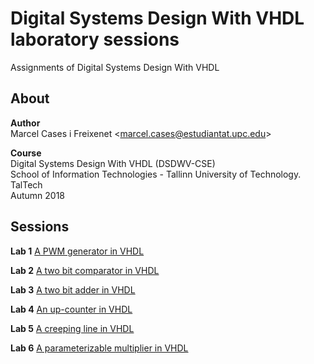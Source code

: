 # Digital Systems Design With VHDL laboratory sessions

Assignments of Digital Systems Design With VHDL

## About

**Author**  
Marcel Cases i Freixenet &lt;marcel.cases@estudiantat.upc.edu&gt;

**Course**  
Digital Systems Design With VHDL (DSDWV-CSE)  
School of Information Technologies - Tallinn University of Technology. TalTech  
Autumn 2018

## Sessions

**Lab 1** [A PWM generator in VHDL](Lab1_PWM/)

**Lab 2** [A two bit comparator in VHDL](Lab2_Comparator/)

**Lab 3** [A two bit adder in VHDL](Lab3_Adder/)

**Lab 4** [An up-counter in VHDL](Lab4_Counter/)

**Lab 5** [A creeping line in VHDL](Lab5_Creeping_Line/)

**Lab 6** [A parameterizable multiplier in VHDL](Lab6_Parameterizable_Multiplier/)
